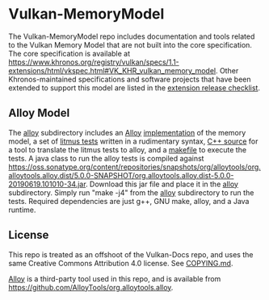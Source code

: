 # Vulkan-MemoryModel

The Vulkan-MemoryModel repo includes documentation and tools related to the
Vulkan Memory Model that are not built into the core specification. The core
specification is available at
https://www.khronos.org/registry/vulkan/specs/1.1-extensions/html/vkspec.html#VK_KHR_vulkan_memory_model.
Other Khronos-maintained specifications and software projects that have been
extended to support this model are listed in the
[extension release checklist](https://github.com/KhronosGroup/Vulkan-Docs/issues/787).

## Alloy Model

The [alloy](alloy) subdirectory includes an
[Alloy](http://alloy.lcs.mit.edu/alloy/index.html) [implementation](alloy/spirv.als)
of the memory model, a set of [litmus tests](alloy/tests) written in a
rudimentary syntax, [C++ source](alloy/litmus.cpp) for a tool to translate
the litmus tests to alloy, and a [makefile](alloy/Makefile) to execute the
tests. A java class to run the alloy tests is compiled against
https://oss.sonatype.org/content/repositories/snapshots/org/alloytools/org.alloytools.alloy.dist/5.0.0-SNAPSHOT/org.alloytools.alloy.dist-5.0.0-20190619.101010-34.jar.
Download this jar file and place it in the [alloy](alloy) subdirectory.
Simply run "make -j4" from the [alloy](alloy) subdirectory to run the
tests. Required dependencies are just g++, GNU make, alloy, and a Java runtime.

## License

This repo is treated as an offshoot of the Vulkan-Docs repo, and uses the
same Creative Commons Attribution 4.0 license. See [COPYING.md](COPYING.md).

[Alloy](http://alloy.lcs.mit.edu/alloy/index.html) is a third-party tool
used in this repo, and is available from
https://github.com/AlloyTools/org.alloytools.alloy.